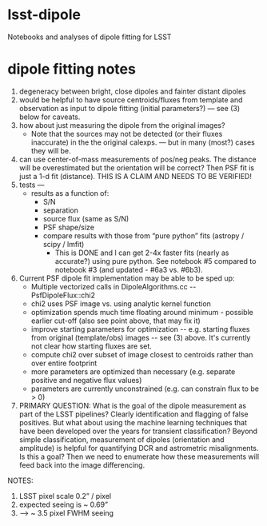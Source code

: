 # lsst-dipole
Notebooks and analyses of dipole fitting for LSST

# dipole fitting notes

1. degeneracy between bright, close dipoles and fainter distant
   dipoles
2. would be helpful to have source centroids/fluxes from template and
   observation as input to dipole fitting (initial parameters?) — see
   (3) below for caveats.
3. how about just measuring the dipole from the original images?
   * Note that the sources may not be detected (or their fluxes
     inaccurate) in the the original calexps. — but in many (most?)
     cases they will be.
4. can use center-of-mass measurements of pos/neg peaks. The distance
   will be overestimated but the orientation will be correct? Then PSF
   fit is just a 1-d fit (distance). THIS IS A CLAIM AND NEEDS TO BE
   VERIFIED!
5. tests —
   * results as a function of:
     * S/N
     * separation
     * source flux (same as S/N)
     * PSF shape/size
     * compare results with those from “pure python” fits (astropy /
       scipy / lmfit)
         * This is DONE and I can get 2-4x faster fits (nearly as
           accurate?) using pure python. See notebook #5 compared to
           notebook #3 (and updated - #6a3 vs. #6b3).
6. Current PSF dipole fit implementation may be able to be sped up:
   * Multiple vectorized calls in DipoleAlgorithms.cc -- PsfDipoleFlux::chi2
   * chi2 uses PSF image vs. using analytic kernel function
   * optimization spends much time floating around minimum - possible
     earlier cut-off (also see point above, that may fix it)
   * improve starting parameters for optimization -- e.g. starting
     fluxes from original (template/obs) images -- see (3) above. It's
     currently not clear how starting fluxes are set.
   * compute chi2 over subset of image closest to centroids rather
     than over entire footprint
   * more parameters are optimized than necessary (e.g. separate
     positive and negative flux values)
   * parameters are currently unconstrained (e.g. can constrain flux
     to be > 0)
 7. PRIMARY QUESTION: What is the goal of the dipole measurement as
    part of the LSST pipelines? Clearly identification and flagging of
    false positives. But what about using the machine learning
    techniques that have been developed over the years for transient
    classification? Beyond simple classification, measurement of
    dipoles (orientation and amplitude) is helpful for quantifying DCR
    and astrometric misalignments. Is this a goal? Then we need to
    enumerate how these measurements will feed back into the image
    differencing.

NOTES:

1. LSST pixel scale 0.2” / pixel
2. expected seeing is  ~ 0.69”
3.   —> ~ 3.5 pixel FWHM seeing
